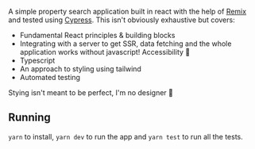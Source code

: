 A simple property search application built in react with the help of [Remix](https://remix.run/) and tested using [Cypress](https://www.cypress.io/).
This isn't obviously exhaustive but covers:

* Fundamental React principles & building blocks
* Integrating with a server to get SSR, data fetching and the whole application works without javascript! Accessibility 🚀
* Typescript
* An approach to styling using tailwind
* Automated testing

Stying isn't meant to be perfect, I'm no designer 🙈

## Running

`yarn` to install, `yarn dev` to run the app and `yarn test` to run all the tests.
